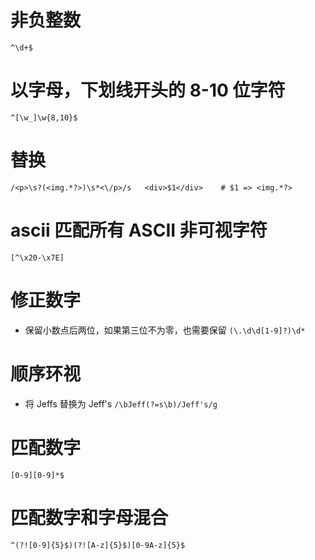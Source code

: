 # 非负整数
```
^\d+$
```

# 以字母，下划线开头的 8-10 位字符
```
^[\w_]\w{8,10}$
```

# 替换
```
/<p>\s?(<img.*?>)\s*<\/p>/s   <div>$1</div>    # $1 => <img.*?>
```

# ascii 匹配所有 ASCII 非可视字符
```
[^\x20-\x7E]
```

# 修正数字
* 保留小数点后两位，如果第三位不为零，也需要保留
`(\.\d\d[1-9]?)\d*`

# 顺序环视
* 将 Jeffs 替换为 Jeff's
`/\bJeff(?=s\b)/Jeff's/g`

# 匹配数字
`[0-9][0-9]*$`

# 匹配数字和字母混合
`^(?![0-9]{5}$)(?![A-z]{5}$)[0-9A-z]{5}$`
